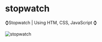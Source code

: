 # stopwatch
⌚Stopwatch | Using HTM, CSS, JavaScript ⌚

![stopwatch](https://user-images.githubusercontent.com/79104097/134855760-b8c92ae8-3cea-487b-8f16-604b34c29ae4.png)
